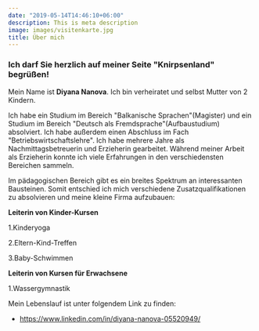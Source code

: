 ```yaml
---
date: "2019-05-14T14:46:10+06:00"
description: This is meta description
image: images/visitenkarte.jpg
title: Über mich
---
```


### Ich darf Sie herzlich auf meiner Seite "Knirpsenland" begrüßen!

Mein Name ist **Diyana Nanova**.
Ich bin verheiratet und selbst Mutter von 2 Kindern.



Ich habe ein Studium im Bereich "Balkanische Sprachen"(Magister) und ein Studium im Bereich "Deutsch als Fremdsprache"(Aufbaustudium) absolviert. Ich habe außerdem einen Abschluss im Fach "Betriebswirtschaftslehre". Ich habe mehrere Jahre als Nachmittagsbetreuerin und Erzieherin gearbeitet.
Während meiner Arbeit als Erzieherin konnte ich viele Erfahrungen in den verschiedensten Bereichen sammeln.

Im pädagogischen Bereich gibt es ein breites Spektrum an interessanten Bausteinen. Somit entschied ich mich verschiedene Zusatzqualifikationen zu absolvieren und meine kleine Firma aufzubauen:

**Leiterin von Kinder-Kursen**

  1.Kinderyoga
  
  2.Eltern-Kind-Treffen
  
  3.Baby-Schwimmen
  
**Leiterin von Kursen für Erwachsene**
  
  1.Wassergymnastik

Mein Lebenslauf ist unter folgendem Link zu finden:
* https://www.linkedin.com/in/diyana-nanova-05520949/




